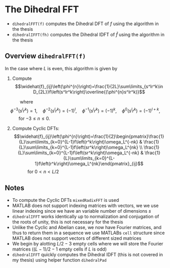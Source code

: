 # The Dihedral FFT
* $\texttt{dihedralFFT(f)}$ computes the Dihedral DFT of $f$ using the algorithm in the thesis
* $\texttt{dihedralIFFT(fh)}$ computes the Dihedral IDFT of $\hat{f}$ using the algorithm in the thesis

## Overview $\texttt{dihedralFFT(f)}$
In the case where $L$ is even, this algorithm is given by
1. Compute 
$$\widehat{f}_{ij}\left(\phi^{n}\right)=\frac{1}{2L}\sum\limits_{s^lr^k\in D_{2L}}f\left(s^lr^k\right)\overline{(\phi^{n}s^lr^k)}$$

&nbsp; &nbsp; &nbsp; &nbsp; &nbsp; &nbsp; where 
$$\phi^{-3}(s^lr^k)=1,\quad \phi^{-2}(s^lr^k)=(-1)^l,\quad \phi^{-1}(s^lr^k)=(-1)^k,\quad \phi^{0}(s^lr^k)=(-1)^{l+k},$$
&nbsp; &nbsp; &nbsp; &nbsp; &nbsp; &nbsp;for $-3\leq n \leq 0$.

2. Compute Cyclic DFTs:
$$\widehat{f}_{ij}\left(\phi^{n}\right)=\frac{1}{2}\begin{pmatrix}\frac{1}{L}\sum\limits_{k=0}^{L-1}f\left(r^k\right)\omega_L^{-nk} & \frac{1}{L}\sum\limits_{k=0}^{L-1}f\left(sr^k\right)\omega_L^{nk} \\ \frac{1}{L}\sum\limits_{k=0}^{L-1}f\left(sr^k\right)\omega_L^{-nk} & \frac{1}{L}\sum\limits_{k=0}^{L-1}f\left(r^k\right)\omega_L^{nk}\end{pmatrix}_{ij}$$
&nbsp; &nbsp; &nbsp; &nbsp; &nbsp; &nbsp; for $0<n<L/2$

## Notes
* To compute the Cyclic DFTs $\texttt{mixedRadixFFT}$ is used
* MATLAB does not support indexing matrices with vectors, we we use linear indexing since we have an variable number of dimensions $s$ 
* $\texttt{dihedralIFFT}$ works identically up to normalization and conjugation of the roots of unity, this is not necessary for the thesis
* Unlike the Cyclic and Abelian case, we now have Fourier matrices, and thus to return them in a sequence we use MATLABs $\texttt{cell}$ structure since MATLAB does not support vectors of different sized matrices
* We begin by alotting $L/2-3$ empty cells where we will store the Fourier matrices ($(L-1)/2-1$ empty cells if $L$ is odd)
* $\texttt{dihedralIFFT}$ quickly computes the Dihedral IDFT (this is not covered in my thesis) using helper function $\texttt{dihedralPad}$   
